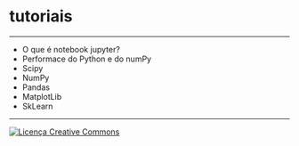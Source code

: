 # tutoriais
---
- O que é notebook jupyter?
- Performace do Python e do numPy
- Scipy
- NumPy
- Pandas
- MatplotLib
- SkLearn
---

<a rel="license" href="http://creativecommons.org/licenses/by/4.0/"><img alt="Licença Creative Commons" style="border-width:0" src="https://i.creativecommons.org/l/by/4.0/88x31.png" /></a><br />
